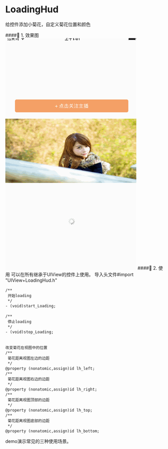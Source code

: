 # LoadingHud
给控件添加小菊花，自定义菊花位置和颜色

#### 1. 效果图
![img2](https://github.com/chenhongch/LoadingHud/blob/master/img2.gif)
#### 2. 使用
可以在所有继承于UIView的控件上使用。
 导入头文件#import "UIView+LoadingHud.h"
 
```
/**
 开始loading
 */
- (void)start_Loading;

/**
 停止loading
 */
- (void)stop_Loading;


改变菊花在视图中的位置
/**
 菊花距离视图左边的边距
 */
@property (nonatomic,assign)id lh_left;
/**
 菊花距离视图右边的边距
 */
@property (nonatomic,assign)id lh_right;
/**
 菊花距离视图顶部的边距
 */
@property (nonatomic,assign)id lh_top;
/**
 菊花距离视图底部的边距
 */
@property (nonatomic,assign)id lh_bottom;

```
demo演示常见的三种使用场景。




